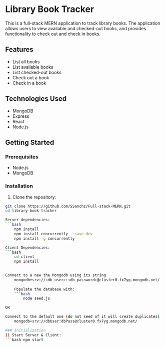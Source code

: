 # Library Book Tracker

This is a full-stack MERN application to track library books. The application allows users to view available and checked-out books, and provides functionality to check out and check in books.

## Features

- List all books
- List available books
- List checked-out books
- Check out a book
- Check in a book

## Technologies Used

- MongoDB
- Express
- React
- Node.js

## Getting Started

### Prerequisites

- Node.js
- MongoDB

### Installation

1. Clone the repository:

```bash
git clone https://github.com/SSanchz/Full-stack-MERN.git
cd library-book-tracker

Server dependencies:
```bash
    npm install
    npm install concurrently --save-dev
    npm install -g concurrently

Client Dependencies:
```bash
    cd client
    npm install
    

Connect to a new the Mongodb using its string
    mongodb+srv://<db_user>:<db_password>@cluster0.fx7yg.mongodb.net/
    
    Populate the database with:
    ```bash
        node seed.js

OR

Connect to the default one (do not seed of it will create duplicates)
    mongodb+srv://dbUser:dbPass@cluster0.fx7yg.mongodb.net/

### Initialization
1) Start Server & Client:
```bash npm start


